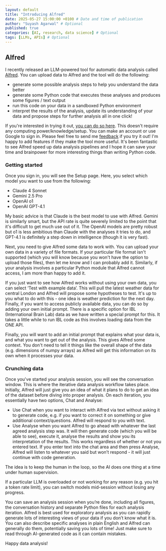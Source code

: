 ```yaml
---
layout: default 
title: "Introducing Alfred"
date: 2025-05-27 15:00:00 +0100 # Date and time of publication
author: "Suyash Agarwal" # Optional
published: true
categories: [AI, research, data science] # Optional
tags: [LLMs, APIs] # Optional
---
```


## Alfred

I recently released an LLM-powered tool for automatic data analysis called [Alfred](https://alfredthescientist.com/). You can upload data to Alfred and the tool will do the following:
- generate some possible analysis steps to help you understand the data better
- generate some Python code that executes these analyses and produces some figures / text output
- run this code on your data in a sandboxed Python environment
- interpret the results of the analysis, update its understanding of your data and propose steps for further analysis
all in one click!

If you're interested in trying it out, [you can do so here](https://alfredthescientist.com/). This doesn't require any computing power/knowledge/setup. You can make an account or use Google to sign in. Please feel free to send me [feedback](https://forms.gle/tB23TinjsMxw6Re69) if you try it out! I'm happy to add features if they make the tool more useful. It's been fantastic to see Alfred speed up data analysis pipelines and I hope it can save your time and brainpower for more interesting things than writing Python code.

### Getting started

Once you sign in, you will see the Setup page. Here, you select which model you want to use from the following:
- Claude 4 Sonnet
- Gemini 2.5 Pro
- OpenAI o1
- OpenAI GPT-4.1

My basic advice is that Claude is the best model to use with Alfred. Gemini is similarly smart, but the API rate is quite severely limited to the point that it's difficult to get much use out of it. The OpenAI models are pretty robust but o1 is less ambitious than Claude with the analyses it tries to do, and GPT-4.1 is definitely a step down in intelligence (though it is very fast). 

Next, you need to give Alfred some data to work with. You can upload your own data in a variety of file formats. If your particular file format isn't supported (which you will know because you won't have the option to upload those files), then let me know and I can probably add it. Similarly, if your analysis involves a particular Python module that Alfred cannot access, I am more than happy to add it.

If you just want to see how Alfred works without using your own data, you can select ‘Test with example data’. This will pull the latest weather data for central London and Alfred will propose some hypotheses to test. It's up to you what to do with this - one idea is weather prediction for the next day. Finally, if you want to access publicly available data, you can do so by adding your own initial prompt. There is a specific option for IBL (International Brain Lab) data as we have written a special prompt for this. It takes a little while to run IBL code as this involves loading data from the ONE API.

Finally, you will want to add an initial prompt that explains what your data is, and what you want to get out of the analysis. This gives Alfred some context. You don't need to tell it things like the overall shape of the data (e.g. dimensions of numpy arrays) as Alfred will get this information on its own when it processes your data.


### Crunching data

Once you've started your analysis session, you will see the conversation window. This is where the iterative data analysis workflow takes place. Initially, Alfred will just give you an idea of what it plans to do to get an idea of the dataset before diving into proper analysis. On each iteration, you essentially have two options, Chat and Analyse:
- Use Chat when you want to interact with Alfred via text without asking it to generate code, e.g. if you want to correct it on something or give additional context/questions. Alfred will respond to you with text.
- Use Analyse when you want Alfred to go ahead with whatever the last agreed analysis step was. It will then generate code (which you will be able to see), execute it, analyse the results and show you its interpretation of the results. This 
works regardless of whether or not you entered text. If you enter text into the chat area and then press Analyse, Alfred will listen to whatever you said but won’t respond - it will just continue with code generation.

The idea is to keep the human in the loop, so the AI does one thing at a time under 
human supervision. 

If a particular LLM is overloaded or not working for any reason (e.g. you hit a token rate 
limit), you can switch models mid-session without losing any progress.

You can save an analysis session when you’re done, including all figures, the conversation history and separate Python files for each analysis iteration. 
Alfred is best used for exploratory analysis as you can rapidly generate lots of interesting views of your data if you don’t know what it is. You can also describe specific analyses in plain English and Alfred can generally do them, potentially saving you lots of time! Just make sure to read through AI-generated code as it can contain mistakes. 


Happy data analysis!
